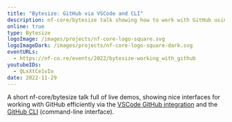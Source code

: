 ```yaml
---
title: "Bytesize: GitHub via VSCode and CLI"
description: nf-core/bytesize talk showing how to work with GitHub using VSCode and Github CLI
online: true
type: Bytesize
logoImage: /images/projects/nf-core-logo-square.svg
logoImageDark: /images/projects/nf-core-logo-square-dark.svg
eventURLs:
  - https://nf-co.re/events/2022/bytesize-working_with_github
youtubeIDs:
  - QLxXtCe1vIo
date: 2022-11-29
---
```


A short nf-core/bytesize talk full of live demos, showing nice interfaces for
working with GitHub efficiently via the
[VSCode GitHub integration](https://code.visualstudio.com/docs/sourcecontrol/github) and the
[GitHub CLI](https://cli.github.com/) (command-line interface).
